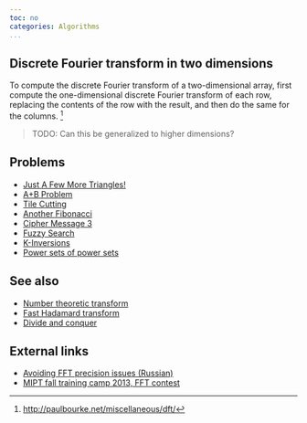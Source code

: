 ```yaml
---
toc: no
categories: Algorithms
...
```


## Discrete Fourier transform in two dimensions
To compute the discrete Fourier transform of a two-dimensional array, first compute the one-dimensional discrete Fourier transform of each row, replacing the contents of the row with the result, and then do the same for the columns. [^1]

> TODO: Can this be generalized to higher dimensions?

## Problems
* [Just A Few More Triangles!](https://open.kattis.com/problems/moretriangles)
* [A+B Problem](https://open.kattis.com/problems/aplusb)
* [Tile Cutting](https://icpc.kattis.com/problems/tiles)
* [Another Fibonacci](https://www.codechef.com/JUNE15/problems/MOREFB)
* [Cipher Message 3](http://codeforces.com/gym/100285)
* [Fuzzy Search](http://codeforces.com/contest/528/problem/D)
* [K-Inversions](https://open.kattis.com/problems/kinversions)
* [Power sets of power sets](https://projecteuler.net/problem=553)

## See also
* [Number theoretic transform]()
* [Fast Hadamard transform]()
* [Divide and conquer]()

## External links
* [Avoiding FFT precision issues (Russian)](http://codeforces.com/blog/entry/17130#comment-219836)
* [MIPT fall training camp 2013, FFT contest](http://it-edu.mipt.ru/sites/default/files/131110b.pdf)


[^1]: <http://paulbourke.net/miscellaneous/dft/>

